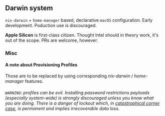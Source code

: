 ## Darwin system

`nix-darwin` + `home-manager` based, declarative `macOS` configuration. Early development. Poduction use is discouraged.

**Apple Silicon** is first-class citizen. Thought Intel should in theory work, it's out of the scope. PRs are welcome, however.

### Misc

#### A note about Provisioning Profiles

Those are to be replaced by using corresponding _nix-darwin_ / _home-manager_ features.

###### `WARNING`: profiles can be evil. Installing password restrictions payloads (especially system-wide) is strongly discouraged unless you know what you are doing. There is a danger of lockout which, in [catastrophical corner case](docs/PROFILES.md#the-corner-case), is permanent and implies irrecoverable data loss.







